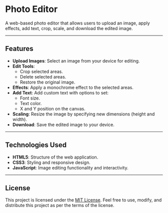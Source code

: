 # Photo Editor  

A web-based photo editor that allows users to upload an image, apply effects, add text, crop, scale, and download the edited image.

---

## Features  
- **Upload Images**: Select an image from your device for editing.  
- **Edit Tools**:  
  - Crop selected areas.  
  - Delete selected areas.  
  - Restore the original image.  
- **Effects**: Apply a monochrome effect to the selected areas.  
- **Add Text**: Add custom text with options to set:  
  - Font size.  
  - Text color.  
  - X and Y position on the canvas.  
- **Scaling**: Resize the image by specifying new dimensions (height and width).  
- **Download**: Save the edited image to your device.  

---
## Technologies Used  
- **HTML5**: Structure of the web application.  
- **CSS3**: Styling and responsive design.  
- **JavaScript**: Image editing functionality and interactivity.  

---

## License
This project is licensed under the [MIT License](https://choosealicense.com/licenses/mit/). Feel free to use, modify, and distribute this project as per the terms of the license.

